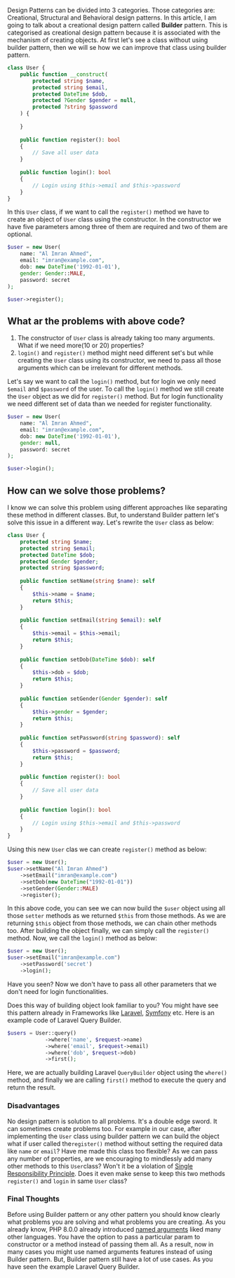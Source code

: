 Design Patterns can be divided into 3 categories. Those categories are: Creational, Structural and 
Behavioral design patterns. In this article, I am going to talk about a creational design pattern called **Builder**
pattern. This is categorised as creational design pattern because it is associated with the mechanism of creating 
objects. At first let's see a class without using builder pattern, then we will se how we can improve that 
class using builder pattern. 

```php
class User {
    public function __construct(
        protected string $name, 
        protected string $email, 
        protected DateTime $dob, 
        protected ?Gender $gender = null, 
        protected ?string $password
    ) {
    
    }
    
    public function register(): bool
    {
        // Save all user data
    }
    
    public function login(): bool
    {
        // Login using $this->email and $this->password
    }
}
```

In this `User` class, if we want to call the `register()` method we have to create an object of `User` class using 
the constructor. In the constructor we have five parameters among three of them are required and two of them are 
optional. 

```php
$user = new User(
    name: "Al Imran Ahmed",
    email: "imran@example.com",
    dob: new DateTime('1992-01-01'),
    gender: Gender::MALE,
    password: secret
); 

$user->register();
```

## What ar the problems with above code?
1. The constructor of `User` class is already taking too many arguments. What if we need more(10 or 20) properties?
2. `login()` and `register()` method might need different set's but while creating the `User` class using its
constructor, we need to pass all those arguments which can be irrelevant for different methods.

Let's say we want to call the `login()` method, but for login we only need `$email` and `$password`
of the user. To call the `login()` method we still create the `User` object as we did for `register()` method. But 
for login functionality we need different set of data than we needed for register functionality. 

```php
$user = new User(
    name: "Al Imran Ahmed",
    email: "imran@example.com",
    dob: new DateTime('1992-01-01'),
    gender: null,
    password: secret
); 

$user->login();
```

## How can we solve those problems?
I know we can solve this problem using different approaches like separating these method in different classes. 
But, to understand Builder pattern let's solve this issue in a different way. Let's rewrite the `User` class as 
below: 

```php
class User {
    protected string $name;
    protected string $email;
    protected DateTime $dob;
    protected Gender $gender;
    protected string $password;
    
    public function setName(string $name): self
    {
        $this->name = $name;
        return $this;
    }
    
    public function setEmail(string $email): self
    {
        $this->email = $this->email;
        return $this;
    }
    
    public function setDob(DateTime $dob): self
    {
        $this->dob = $dob;
        return $this;
    }
    
    public function setGender(Gender $gender): self
    {
        $this->gender = $gender;
        return $this;
    }
    
    public function setPassword(string $password): self
    {
        $this->password = $password;
        return $this;
    }
    
    public function register(): bool
    {
        // Save all user data
    }
    
    public function login(): bool
    {
        // Login using $this->email and $this->password
    }
}
```

Using this new `User` clas we can create `register()` method as below: 

```php
$user = new User();
$user->setName("Al Imran Ahmed")
    ->setEmail("imran@example.com")
    ->setDob(new DateTime("1992-01-01"))
    ->setGender(Gender::MALE)
    ->register();
```

In this above code, you can see we can now build the `$user` object using all those `setter` methods as we returned
`$this` from those methods. As we are returning `$this` object from those methods, we can chain other methods too. 
After building the object finally, we can simply call the `register()` method. Now, we call the `login()` method
as below:

```php
$user = new User();
$user->setEmail("imran@example.com")
    ->setPassword('secret')
    ->login();
```

Have you seen? Now we don't have to pass all other parameters that we don't need for login functionalities.

Does this way of building object look familiar to you?  You might have see this pattern already in Frameworks like
[Laravel](https://laravel.com/), [Symfony](https://symfony.com/) etc. Here is an example code of Laravel Query Builder.

```php
$users = User::query()
            ->where('name', $request->name)
            ->where('email', $request->email)
            ->where('dob', $request->dob)
            ->first();
```
Here, we are actually building Laravel `QueryBuilder` object using the `where()` method, and finally we are calling `first()` method to execute the query 
and return the result. 

### Disadvantages
No design pattern is solution to all problems. It's a double edge sword. It can sometimes create problems too. 
For example in our case, after implementing the `User` class using builder pattern we can build the object what 
if user called the`register()` method without setting the required data like `name` or `email`? Have me made 
this class too flexible? As we can pass any number of properties, are we encouraging to mindlessly add many other methods to 
this `User`class? Won't it be a violation of [Single Responsibility Principle](https://en.wikipedia.org/wiki/Single-responsibility_principle).
Does it even make sense to keep this two methods `register()` and `login` in same `User` class?

### Final Thoughts
Before using Builder pattern or any other pattern you should know clearly what problems you are solving and 
what problems you are creating. As you already know, PHP 8.0.0 already introduced [named arguments](https://www.php.net/manual/en/functions.arguments.php#functions.named-arguments)
liked many other languages. You have the option to pass a particular param to constructor or a method instead
of passing them all. As a result, now in many cases you might use named arguments features instead of using Builder pattern. But, Builder pattern
still have a lot of use cases. As you  have seen the example Laravel Query Builder.

